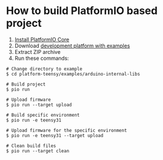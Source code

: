 How to build PlatformIO based project
=====================================

1. [Install PlatformIO Core](https://docs.platformio.org/page/core.html)
2. Download [development platform with examples](https://github.com/platformio/platform-teensy/archive/develop.zip)
3. Extract ZIP archive
4. Run these commands:

```shell
# Change directory to example
$ cd platform-teensy/examples/arduino-internal-libs

# Build project
$ pio run

# Upload firmware
$ pio run --target upload

# Build specific environment
$ pio run -e teensy31

# Upload firmware for the specific environment
$ pio run -e teensy31 --target upload

# Clean build files
$ pio run --target clean
```
